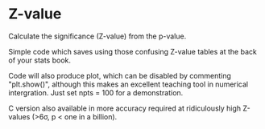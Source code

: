 # Z-value
Calculate the significance (Z-value) from the p-value.

Simple code which saves using those confusing Z-value tables at the back of your stats book.

Code will also produce plot, which can be disabled by commenting "plt.show()", although this makes an excellent teaching tool in numerical intergration. Just set npts = 100 for a demonstration.

C version also available in more accuracy required at ridiculously high Z-values (>6σ, p < one in a billion).
